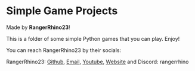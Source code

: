 # Simple Game Projects

Made by **RangerRhino23**!

This is a folder of some simple Python games that you can play. Enjoy!

You can reach RangerRhino23 by their socials:

RangerRhino23: <a href="https://github.com/RangerRhino23" target="_blank">Github</a>, <a href="mailto:RangerRhino23@outlook.com" target="_blank">Email</a>, <a href="https://youtube.com/@RangerRhino23" target="_blank">Youtube</a>, <a href="https://RangerRhino23.ddns.net/Home" target="_blank">Website</a> and Discord: rangerrhino